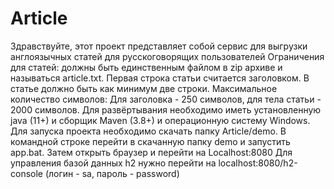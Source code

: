 # Article
Здравствуйте, этот проект представляет собой сервис для выгрузки англоязычных статей для русскоговорящих пользователей
Ограничения для статей: должны быть единственным файлом в zip архиве и называться article.txt. Первая строка статьи считается заголовком.
В статье должно быть как минимум две строки.
Максимальное количество символов: Для заголовка - 250 символов, для тела статьи - 2000 символов.
Для развёртывания необходимо иметь установленную java (11+) и сборщик Maven (3.8+) и операционную систему Windows.
Для запуска проекта необходимо скачать папку  Article/demo. В командной строке перейти в скачанную папку demo и запустить app.bat.
Затем открыть браузер и перейти на Localhost:8080
Для управления базой данных h2 нужно перейти на localhost:8080/h2-console (логин - sa, пароль - password)
